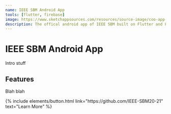 ```yaml
---
name: IEEE SBM Android App
tools: [flutter, firebase]
image: https://www.sketchappsources.com/resources/source-image/coo-app-concept-subgaurav.jpg
description: The offical android app of IEEE SBM built on Flutter and Firebase.
---
```


# IEEE SBM Android App

Intro stuff

## Features

Blah blah

<p class="text-center">
{% include elements/button.html link="https://github.com/IEEE-SBM20-21" text="Learn More" %}
</p>